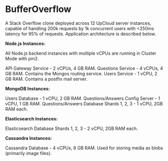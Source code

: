 # BufferOverflow

A Stack Overflow clone deployed across 12 UpCloud server instances, capable of handling 200k requests by 1k concurrent users with <250ms latency for 95% of requests. Application architecture is described below.

**Node.js Instances:**

All Node.js backend instances with multiple vCPUs are running in Cluster Mode with pm2.

API Gateway Service - 2 vCPUs, 4 GB RAM. 
Questions Service - 4 vCPUs, 4 GB RAM. Contains the Mongos routing service. 
Users Service - 1 vCPU, 2 GB RAM. Contains a postfix mail server.

**MongoDB Instances:**

Users Database - 1 vCPU, 2 GB RAM.
Questions/Answers Config Server - 1 vCPU, 1 GB RAM.
Questions/Answers Database Shards 1, 2, 3 - 1 vCPU, 2GB RAM each.

**Elasticsearch Instances:**

Elasticsearch Database Shards 1, 2, 3 - 2 vCPU, 2GB RAM each.

**Cassandra Instances:**

Cassandra Database - 4 vCPUs, 8 GB RAM. Used for storing media as blobs (primarily image files). 


